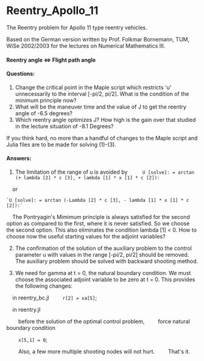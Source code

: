 # Reentry_Apollo_11
The Reentry problem for Apollo 11 type reentry vehicles.

Based on the German version written by Prof. Folkmar Bornemann, TUM, WiSe 2002/2003
for the lectures on Numerical Mathematics III.

#### Reentry angle <=> Flight path angle 

#### Questions:
1. Change the critical point in the Maple script which restricts 'u' unnecessarily to the interval [-pi/2, pi/2]. What is the condition of the minimum principle now?
2. What will be the maneuver time and the value of J to get the reentry angle of -6.5 degrees?
3. Which reentry angle optimizes J? How high is the gain over that studied in the lecture situation of -8.1 Degrees?

If you think hard, no more than a handful of changes to the Maple script and Julia files are to be made for solving (1)-(3).

#### Answers:
1. The limitation of the range of u is avoided
	by
	    
    `U [solve]: = arctan (+ lambda [2] * c [3], + lambda [1] * x [1] * c [2]):`

    or

	`U [solve]: = arctan (-Lambda [2] * c [3], - lambda [1] * x [1] * c [2]):`

    The Pontryagin's Mimimum principle is always satisfied for the second option as compared to the first, where it is never satisfied. So we choose the second option. This also eliminates the condition lambda [1] < 0. How to choose now the useful starting values ​​for the adjoint variables?

2. The confirmation of the solution of the auxiliary problem to the control parameter u with values ​​in the range [-pi/2, pi/2] should be removed. The auxiliary problem should be solved with backward shooting method.

3. We need for gamma at t = 0, the natural boundary condition. We must choose the associated adjoint variable to be zero at t = 0. This provides the following changes:

    in reentry_bc.jl
        `r[2] = xa[5]`;

    in reentry.jl

        before the solution of the optimal control problem,
        force natural boundary condition

        `x[5,1] = 0`;

        Also, a few more multiple shooting nodes will not hurt.
        
That's it.
